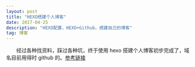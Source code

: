 ```yaml
---
layout: post
title: "HEXO搭建个人博客"
date: 2017-04-25 
description: "HEXO配置，HEXO+Github，搭建自己的博客"
tag: 博客 
---   
```


　　经过各种找资料，踩过各种坑，终于使用 hexo 搭建个人博客初步完成了，域名目前用得时 github 的。[参考链接](http://ibruce.info/2013/11/22/hexo-your-blog/?utm_source=tuicool)    


